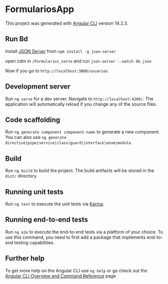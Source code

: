 # FormulariosApp

This project was generated with [Angular CLI](https://github.com/angular/angular-cli) version 14.2.3.

## Run Bd

Install [JSON Server](https://www.npmjs.com/package/json-server) from `npm install -g json-server`

open cdm in `/Formularios_serve` and run `json-server --watch db.json`

Now if you go to `http://localhost:3000/usuarios`

## Development server

Run `ng serve` for a dev server. Navigate to `http://localhost:4200/`. The application will automatically reload if you change any of the source files.

## Code scaffolding

Run `ng generate component component-name` to generate a new component. You can also use `ng generate directive|pipe|service|class|guard|interface|enum|module`.

## Build

Run `ng build` to build the project. The build artifacts will be stored in the `dist/` directory.

## Running unit tests

Run `ng test` to execute the unit tests via [Karma](https://karma-runner.github.io).

## Running end-to-end tests

Run `ng e2e` to execute the end-to-end tests via a platform of your choice. To use this command, you need to first add a package that implements end-to-end testing capabilities.

## Further help

To get more help on the Angular CLI use `ng help` or go check out the [Angular CLI Overview and Command Reference](https://angular.io/cli) page
